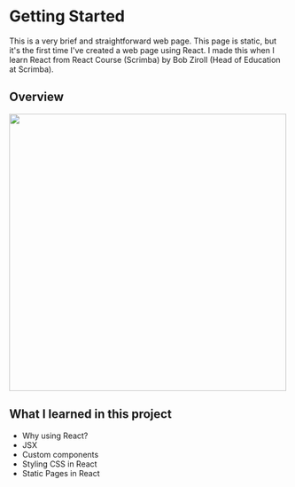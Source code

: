 # Getting Started

This is a very brief and straightforward web page. This page is static, but it's the first time I've created a web page using React. I made this when I learn React from React Course (Scrimba) by Bob Ziroll (Head of Education at Scrimba).

## Overview

<img src="https://user-images.githubusercontent.com/107041835/183284901-bac5b11a-81f0-4320-9d22-bc8ed22156bb.jpg" width="500px" />

## What I learned in this project

- Why using React?
- JSX
- Custom components
- Styling CSS in React
- Static Pages in React
